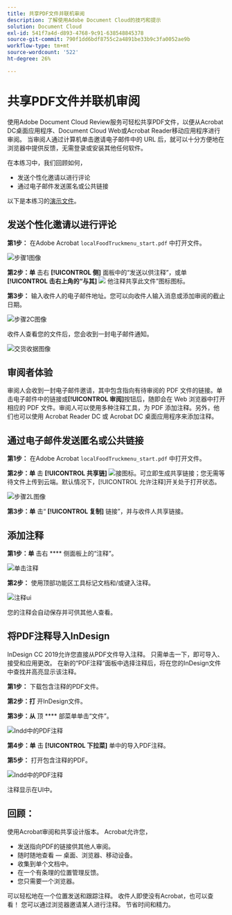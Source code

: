 ```yaml
---
title: 共享PDF文件并联机审阅
description: 了解使用Adobe Document Cloud的技巧和提示
solution: Document Cloud
exl-id: 541f7a4d-d893-4768-9c91-638548845378
source-git-commit: 790f1dd6bdf8755c2a4891be33b9c3fa0052ae9b
workflow-type: tm+mt
source-wordcount: '522'
ht-degree: 26%

---
```


# 共享PDF文件并联机审阅

使用Adobe Document Cloud Review服务可轻松共享PDF文件，以便从Acrobat DC桌面应用程序、Document Cloud Web或Acrobat Reader移动应用程序进行审阅。 当审阅人通过计算机单击邀请电子邮件中的 URL 后，就可以十分方便地在浏览器中提供反馈，无需登录或安装其他任何软件。

在本练习中，我们回顾如何，

* 发送个性化邀请以进行评论
* 通过电子邮件发送匿名或公共链接

以下是本练习的[演示文件](assets/01_Review.zip)。

## 发送个性化邀请以进行评论

**第1步：** 在Adobe Acrobat `localFoodTruckmenu_start.pdf` 中打开文件。

![步骤1图像](assets/Step1.png)

**第2步：单** 击右 **[!UICONTROL 侧]** 面板中的“发送以供注释”，或单 **[!UICONTROL 击右上角的“与其]** ![](assets/sendforcommentsicon.png)  他注释共享此文件”图标图标。

**第3步：** 输入收件人的电子邮件地址。您可以向收件人输入消息或添加审阅的截止日期。

![步骤2C图像](assets/Step2C.png)

收件人查看您的文件后，您会收到一封电子邮件通知。

![交货收据图像](assets/deliveryReceipt_Track.png)

## 审阅者体验

审阅人会收到一封电子邮件邀请，其中包含指向有待审阅的 PDF 文件的链接。单击电子邮件中的链接或&#x200B;**[!UICONTROL 审阅]**&#x200B;按钮后，随即会在 Web 浏览器中打开相应的 PDF 文件。审阅人可以使用多种注释工具，为 PDF 添加注释。另外，他们也可以使用 Acrobat Reader DC 或 Acrobat DC 桌面应用程序来添加注释。

## 通过电子邮件发送匿名或公共链接

**第1步：** 在Adobe Acrobat `localFoodTruckmenu_start.pdf` 中打开文件。

**第2步：单** 击 **[!UICONTROL 共享链]** ![接图标](assets/sendlinkicon.png)。可立即生成共享链接；您无需等待文件上传到云端。默认情况下，[!UICONTROL 允许注释]开关处于打开状态。

![步骤2L图像](assets/Step2L.png)

**第3步：单** 击“ **[!UICONTROL 复制]** 链接”，并与收件人共享链接。

## 添加注释

**第1步：单** 击右 **** 侧面板上的“注释”。

![单击注释](assets/Cselect.jpg)

**第2步：** 使用顶部功能区工具标记文档和/或键入注释。

![注释ui](assets/commentsui.png)

您的注释会自动保存并可供其他人查看。

## 将PDF注释导入InDesign

InDesign CC 2019允许您直接从PDF文件导入注释。 只需单击一下，即可导入、接受和应用更改。 在新的“PDF注释”面板中选择注释后，将在您的InDesign文件中查找并高亮显示该注释。

**第1步：** 下载包含注释的PDF文件。

**第2步：打** 开InDesign文件。

**第3步：从** 顶 **** 部菜单单击“文件”。

![Indd中的PDF注释](assets/inddpdf.png)

**第4步：单** 击 **[!UICONTROL 下拉菜]** 单中的导入PDF注释。

**第5步：** 打开包含注释的PDF。

![Indd中的PDF注释](assets/inddpdfshown.png)

注释显示在UI中。

## 回顾：

使用Acrobat审阅和共享设计版本。 Acrobat允许您，

* 发送指向PDF的链接供其他人审阅。
* 随时随地查看 — 桌面、浏览器、移动设备。
* 收集到单个文档中。
* 在一个有条理的位置管理反馈。
* 您只需要一个浏览器。

可以轻松地在一个位置发送和跟踪注释。 收件人即使没有Acrobat，也可以查看！ 您可以通过浏览器邀请某人进行注释。 节省时间和精力。
